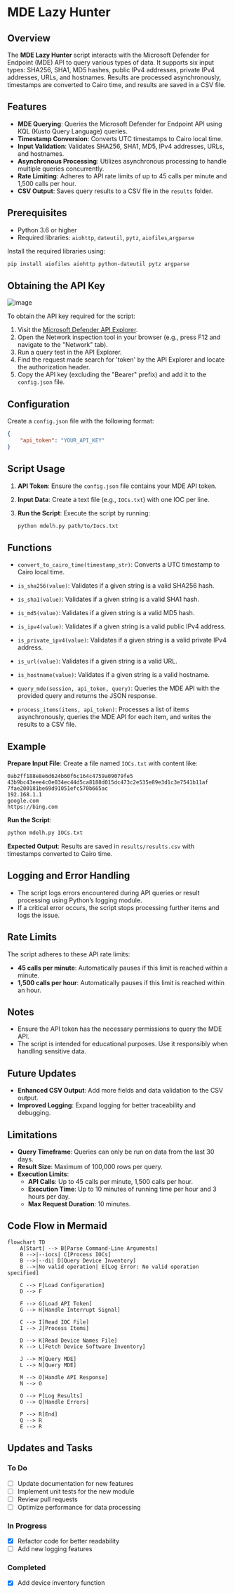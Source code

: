 # MDE Lazy Hunter

## Overview

The **MDE Lazy Hunter** script interacts with the Microsoft Defender for Endpoint (MDE) API to query various types of data. It supports six input types: SHA256, SHA1, MD5 hashes, public IPv4 addresses, private IPv4 addresses, URLs, and hostnames. Results are processed asynchronously, timestamps are converted to Cairo time, and results are saved in a CSV file.

## Features

- **MDE Querying**: Queries the Microsoft Defender for Endpoint API using KQL (Kusto Query Language) queries.
- **Timestamp Conversion**: Converts UTC timestamps to Cairo local time.
- **Input Validation**: Validates SHA256, SHA1, MD5, IPv4 addresses, URLs, and hostnames.
- **Asynchronous Processing**: Utilizes asynchronous processing to handle multiple queries concurrently.
- **Rate Limiting**: Adheres to API rate limits of up to 45 calls per minute and 1,500 calls per hour.
- **CSV Output**: Saves query results to a CSV file in the `results` folder.

## Prerequisites

- Python 3.6 or higher
- Required libraries: `aiohttp`, `dateutil`, `pytz`, `aiofiles`,`argparse`

Install the required libraries using:

```bash
pip install aiofiles aiohttp python-dateutil pytz argparse
```

## Obtaining the API Key
![image](https://github.com/user-attachments/assets/12161bc2-e34e-482e-8a8d-fde9ae76508d)

To obtain the API key required for the script:

1. Visit the [Microsoft Defender API Explorer](https://security.microsoft.com/interoperability/api-explorer).
2. Open the Network inspection tool in your browser (e.g., press F12 and navigate to the "Network" tab).
3. Run a query test in the API Explorer.
4. Find the request made search for 'token' by the API Explorer and locate the authorization header.
5. Copy the API key (excluding the "Bearer" prefix) and add it to the `config.json` file.

## Configuration

Create a `config.json` file with the following format:

```json
{
    "api_token": "YOUR_API_KEY"
}
```

## Script Usage

1. **API Token**: Ensure the `config.json` file contains your MDE API token.
2. **Input Data**: Create a text file (e.g., `IOCs.txt`) with one IOC per line.
3. **Run the Script**: Execute the script by running:

    ```bash
    python mdelh.py path/to/Iocs.txt
    ```
## Functions

- `convert_to_cairo_time(timestamp_str)`: 
  Converts a UTC timestamp to Cairo local time.

- `is_sha256(value)`: 
  Validates if a given string is a valid SHA256 hash.

- `is_sha1(value)`: 
  Validates if a given string is a valid SHA1 hash.

- `is_md5(value)`: 
  Validates if a given string is a valid MD5 hash.

- `is_ipv4(value)`: 
  Validates if a given string is a valid public IPv4 address.

- `is_private_ipv4(value)`: 
  Validates if a given string is a valid private IPv4 address.

- `is_url(value)`: 
  Validates if a given string is a valid URL.

- `is_hostname(value)`: 
  Validates if a given string is a valid hostname.

- `query_mde(session, api_token, query)`: 
  Queries the MDE API with the provided query and returns the JSON response.

- `process_items(items, api_token)`: 
  Processes a list of items asynchronously, queries the MDE API for each item, and writes the results to a CSV file.
  
## Example

**Prepare Input File**: Create a file named `IOCs.txt` with content like:

```
0ab2ff188e8e6d624b60f6c164c4759a09079fe5
43b9bc43eee4c0e034ec44d5ca8188d015dc473c2e535e89e3d1c3e7541b11af
7fae200181be69d91051efc570b665ac
192.168.1.1
google.com
https://bing.com
```

**Run the Script**:

```bash
python mdelh.py IOCs.txt
```

**Expected Output**: Results are saved in `results/results.csv` with timestamps converted to Cairo time.

## Logging and Error Handling

- The script logs errors encountered during API queries or result processing using Python’s logging module.
- If a critical error occurs, the script stops processing further items and logs the issue.

## Rate Limits

The script adheres to these API rate limits:

- **45 calls per minute**: Automatically pauses if this limit is reached within a minute.
- **1,500 calls per hour**: Automatically pauses if this limit is reached within an hour.

## Notes

- Ensure the API token has the necessary permissions to query the MDE API.
- The script is intended for educational purposes. Use it responsibly when handling sensitive data.

## Future Updates

- **Enhanced CSV Output**: Add more fields and data validation to the CSV output.
- **Improved Logging**: Expand logging for better traceability and debugging.

## Limitations

- **Query Timeframe**: Queries can only be run on data from the last 30 days.
- **Result Size**: Maximum of 100,000 rows per query.
- **Execution Limits**:
  - **API Calls**: Up to 45 calls per minute, 1,500 calls per hour.
  - **Execution Time**: Up to 10 minutes of running time per hour and 3 hours per day.
  - **Max Request Duration**: 10 minutes.
## Code Flow in Mermaid 
```mermaid
flowchart TD
    A[Start] --> B[Parse Command-Line Arguments]
    B -->|--iocs| C[Process IOCs]
    B -->|--di| D[Query Device Inventory]
    B -->|No valid operation| E[Log Error: No valid operation specified]
    
    C --> F[Load Configuration]
    D --> F
    
    F --> G[Load API Token]
    G --> H[Handle Interrupt Signal]
    
    C --> I[Read IOC File]
    I --> J[Process Items]
    
    D --> K[Read Device Names File]
    K --> L[Fetch Device Software Inventory]
    
    J --> M[Query MDE]
    L --> N[Query MDE]
    
    M --> O[Handle API Response]
    N --> O
    
    O --> P[Log Results]
    O --> Q[Handle Errors]
    
    P --> R[End]
    Q --> R
    E --> R
```
## Updates and Tasks

### To Do
- [ ] Update documentation for new features
- [ ] Implement unit tests for the new module
- [ ] Review pull requests
- [ ] Optimize performance for data processing

### In Progress
- [x] Refactor code for better readability
- [ ] Add new logging features

### Completed
- [x] Add device inventory function
